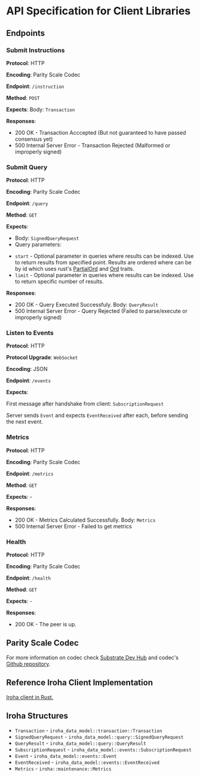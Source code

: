 # API Specification for Client Libraries

## Endpoints

### Submit Instructions

**Protocol**: HTTP

**Encoding**: Parity Scale Codec

**Endpoint**: `/instruction`

**Method**: `POST`

**Expects**: Body: `Transaction`

**Responses**:
- 200 OK - Transaction Acccepted (But not guaranteed to have passed consensus yet)
- 500 Internal Server Error - Transaction Rejected (Malformed or improperly signed)

### Submit Query

**Protocol**: HTTP

**Encoding**: Parity Scale Codec

**Endpoint**: `/query`

**Method**: `GET`

**Expects**:
- Body: `SignedQueryRequest`
- Query parameters:
 + `start` - Optional parameter in queries where results can be indexed. Use to return results from specified point. Results are ordered where can be by id which uses rust's [PartialOrd](https://doc.rust-lang.org/std/cmp/trait.PartialOrd.html#derivable) and [Ord](https://doc.rust-lang.org/std/cmp/trait.Ord.html) traits.
 + `limit` - Optional parameter in queries where results can be indexed. Use to return specific number of results.

**Responses**:
- 200 OK - Query Executed Successfuly. Body: `QueryResult`
- 500 Internal Server Error - Query Rejected (Failed to parse/execute or improperly signed)

### Listen to Events

**Protocol**: HTTP

**Protocol Upgrade**: `WebSocket`

**Encoding**: JSON

**Endpoint**: `/events`

**Expects**: 

First message after handshake from client: `SubscriptionRequest`

Server sends `Event` and expects `EventReceived` after each, before sending the next event.

### Metrics

**Protocol**: HTTP

**Encoding**: Parity Scale Codec

**Endpoint**: `/metrics`

**Method**: `GET`

**Expects**: -

**Responses**:
- 200 OK - Metrics Calculated Successfully. Body: `Metrics`
- 500 Internal Server Error - Failed to get metrics

### Health

**Protocol**: HTTP

**Encoding**: Parity Scale Codec

**Endpoint**: `/health`

**Method**: `GET`

**Expects**: -

**Responses**:
- 200 OK - The peer is up.

## Parity Scale Codec

For more information on codec check [Substrate Dev Hub](https://substrate.dev/docs/en/knowledgebase/advanced/codec) and codec's [Github repository](https://github.com/paritytech/parity-scale-codec).

## Reference Iroha Client Implementation

[Iroha client in Rust.](../../../iroha_client)

## Iroha Structures

- `Transaction` - `iroha_data_model::transaction::Transaction`
- `SignedQueryRequest` - `iroha_data_model::query::SignedQueryRequest`
- `QueryResult` - `iroha_data_model::query::QueryResult`
- `SubscriptionRequest` - `iroha_data_model::events::SubscriptionRequest`
- `Event` - `iroha_data_model::events::Event`
- `EventReceived` - `iroha_data_model::events::EventReceived`
- `Metrics` - `iroha::maintenance::Metrics`
